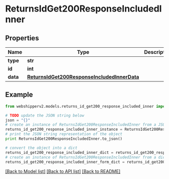 # ReturnsIdGet200ResponseIncludedInner


## Properties
Name | Type | Description | Notes
------------ | ------------- | ------------- | -------------
**type** | **str** |  | [optional] 
**id** | **int** |  | [optional] 
**data** | [**ReturnsIdGet200ResponseIncludedInnerData**](ReturnsIdGet200ResponseIncludedInnerData.md) |  | [optional] 

## Example

```python
from webshipperv2.models.returns_id_get200_response_included_inner import ReturnsIdGet200ResponseIncludedInner

# TODO update the JSON string below
json = "{}"
# create an instance of ReturnsIdGet200ResponseIncludedInner from a JSON string
returns_id_get200_response_included_inner_instance = ReturnsIdGet200ResponseIncludedInner.from_json(json)
# print the JSON string representation of the object
print ReturnsIdGet200ResponseIncludedInner.to_json()

# convert the object into a dict
returns_id_get200_response_included_inner_dict = returns_id_get200_response_included_inner_instance.to_dict()
# create an instance of ReturnsIdGet200ResponseIncludedInner from a dict
returns_id_get200_response_included_inner_form_dict = returns_id_get200_response_included_inner.from_dict(returns_id_get200_response_included_inner_dict)
```
[[Back to Model list]](../README.md#documentation-for-models) [[Back to API list]](../README.md#documentation-for-api-endpoints) [[Back to README]](../README.md)


